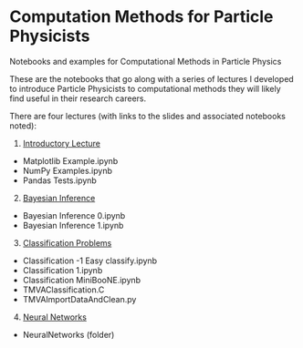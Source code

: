# Computation Methods for Particle Physicists
Notebooks and examples for Computational Methods in Particle Physics

These are the notebooks that go along with a series of lectures I developed to introduce Particle Physicists to computational methods they will likely find useful in their research careers.

There are four lectures (with links to the slides and associated notebooks noted):

1. [Introductory Lecture](https://docs.google.com/presentation/d/1pZt32HfbtLkdGUcDT-2F04xz_x_ReHFKaeVP1vVDvyM/edit?usp=sharing)
  * Matplotlib Example.ipynb
  * NumPy Examples.ipynb
  * Pandas Tests.ipynb
2. [Bayesian Inference](https://docs.google.com/presentation/d/1Xbd89_tCTYYT7alyZEtKfrCgueumS1QBcoOpi-wm46s/edit?usp=sharing)
  * Bayesian Inference 0.ipynb
  * Bayesian Inference 1.ipynb
3. [Classification Problems](https://docs.google.com/presentation/d/1xvkPZtv9-UXHXm8v8bEm_lGLkPeW_ssfLhoyrRFkCRU/edit?usp=sharing)
  * Classification -1 Easy classify.ipynb
  * Classification 1.ipynb
  * Classification MiniBooNE.ipynb
  * TMVAClassification.C
  * TMVAImportDataAndClean.py
4. [Neural Networks](https://docs.google.com/presentation/d/1rY0bGpQcN8_xugz-EGy7S6-d8s3rImnwnLgOongmp7k/edit?usp=sharing)
  * NeuralNetworks (folder)
